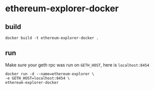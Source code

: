 # ethereum-explorer-docker

## build

```
docker build -t ethereum-explorer-docker .
```

## run

Make sure your geth rpc was run on `GETH_HOST`, here is `localhost:8454`

```
docker run -d --name=ethereum-explorer \
-e GETH_HOST=localhost:8454 \
ethereum-explorer-docker 
```
